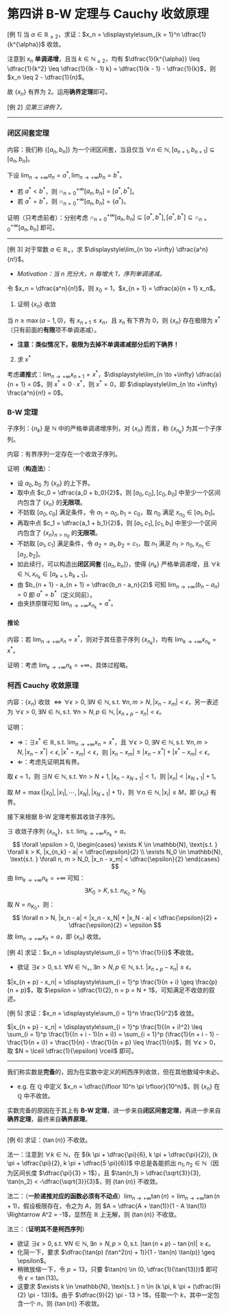 # 第四讲 B-W 定理与 Cauchy 收敛原理

[例 1] 当 $\alpha \in \mathbb{R}_{\geq 2}$，求证：$x_n = \displaystyle\sum_{k = 1}^n \dfrac{1}{k^{\alpha}}$ 收敛。

注意到 $x_n$ **单调递增**，且当 $k \in \mathbb{N}_{\geq 2}$，均有 $\dfrac{1}{k^{\alpha}} \leq \dfrac{1}{k^2} \leq \dfrac{1}{(k - 1) k} = \dfrac{1}{k - 1} - \dfrac{1}{k}$，则 $x_n \leq 2 - \dfrac{1}{n}$。

故 $\{x_n\}$ 有界为 $2$。运用**确界定理**即可。

[例 2] _见第三讲例 7。_

------

### 闭区间套定理

内容：我们称 $\{[a_n, b_n]\}$ 为一个闭区间套，当且仅当 $\forall n \in \mathbb{N}, [a_{n + 1}, b_{n + 1}] \subseteq [a_n, b_n]$。

下设 $\displaystyle\lim_{n \to +\infty} a_n = a^*, \displaystyle\lim_{n \to +\infty} b_n = b^*$。

- 若 $a^* < b^*$，则 $\cap_{n = 0}^{+\infty} [a_n, b_n] = [a^*, b^*]$。
- 若 $a^* = b^*$，则 $\cap_{n = 0}^{+\infty} [a_n, b_n] = \{a^*\}$。

证明（只考虑前者）：分别考虑 $\cap_{n = 0}^{+\infty} [a_n, b_n] \subseteq [a^*, b^*], [a^*, b^*] \subseteq \cap_{n = 0}^{+\infty} [a_n, b_n]$ 即可。

------

[例 3] 对于常数 $a \in \mathbb{R}_+$，求 $\displaystyle\lim_{n \to +\infty} \dfrac{a^n}{n!}$。

- _Motivation：当 $n$ 充分大，$n$ 每增大 $1$，序列单调递减。_

令 $x_n = \dfrac{a^n}{n!}$，则 $x_0 = 1$，$x_{n + 1} = \dfrac{a}{n + 1} x_n$。

1. 证明 $\{x_n\}$ 收敛

当 $n \geq \max(a - 1, 0)$，有 $x_{n + 1} \leq x_n$，且 $x_n$ 有下界为 $0$，则 $\{x_n\}$ 存在极限为 $x^*$（只有前面的**有限**项不单调递减）。

- **注意：类似情况下，极限为去掉不单调递减部分后的下确界！**

2. 求 $x^*$

考虑**递推**式：$\displaystyle\lim_{n \to +\infty} x_{n + 1} = x^*$，$\displaystyle\lim_{n \to +\infty} \dfrac{a}{n + 1} = 0$，则 $x^* = 0 \cdot x^*$，则 $x^* = 0$，即 $\displaystyle\lim_{n \to +\infty} \frac{a^n}{n!} = 0$。 

### B-W 定理

子序列：$\{n_k\}$ 是 $\mathbb{N}$ 中的严格单调递增序列，对 $\{x_n\}$ 而言，称 $\{x_{n_k}\}$ 为其一个子序列。

内容：有界序列一定存在一个收敛子序列。

证明（**构造法**）：

- 设 $a_0, b_0$ 为 $\{x_n\}$ 的上下界。
- 取中点 $c_0 = \dfrac{a_0 + b_0}{2}$，则 $[a_0, c_0], [c_0, b_0]$ 中至少一个区间内包含了 $\{x_n\}$ 的**无限项**。
- 不妨取 $[a_0, c_0]$ 满足条件，令 $a_1 = a_0, b_1 = c_0$，取 $n_0$ 满足 $x_{n_0} \in [a_1, b_1]$。
- 再取中点 $c_1 = \dfrac{a_1 + b_1}{2}$，则 $[a_1, c_1], [c_1, b_1]$ 中至少一个区间内包含了 $\{x_n\}_{n > n_0}$ 的**无限项**。
- 不妨取 $[a_1, c_1]$ 满足条件，令 $a_2 = a_1, b_2 = c_1$，取 $n_1$ 满足 $n_1 > n_0, x_{n_1} \in [a_2, b_2]$。
- 如此续行，可以构造出**闭区间套** $\{[a_n, b_n]\}$，使得 $\{n_k\}$ 严格单调递增，且 $\forall k \in \mathbb{N}, x_{n_k} \in [a_{k + 1}, b_{k + 1}]$。
- 由 $b_{n + 1} - a_{n + 1} = \dfrac{b_n - a_n}{2}$ 可知 $\displaystyle\lim_{n \to +\infty} (b_n - a_n) = 0$ 即 $a^* = b^*$（定义同前）。
- 由夹挤原理可知 $\displaystyle\lim_{n \to +\infty} x_{n_k} = a^*$。

#### 推论

内容：若 $\displaystyle\lim_{n \to +\infty} x_n = x^*$，则对于其任意子序列 $\{x_{n_k}\}$，均有 $\displaystyle\lim_{k \to +\infty} x_{n_k} = x^*$。

证明：考虑 $\displaystyle\lim_{k \to +\infty} n_k = +\infty$，具体过程略。

### 柯西 Cauchy 收敛原理

内容：$\{x_n\}$ 收敛 $\Leftrightarrow \forall \epsilon > 0, \exists N \in \mathbb{N}, \text{s.t. } \forall n, m > N, |x_n - x_m| < \epsilon$，另一表述为 $\forall \epsilon > 0, \exists N \in \mathbb{N}, \text{s.t. } \forall n > N, p \in \mathbb{N}, |x_{n + p} - x_n| < \epsilon$。

证明：

- $\Rightarrow$：$\exists x^* \in \mathbb{R}, \text{s.t. } \displaystyle\lim_{n \to +\infty} x_n = x^*$，且 $\forall \epsilon > 0, \exists N \in \mathbb{N}, \text{s.t. } \forall n, m > N, |x_n - x^*| < \epsilon, |x^* - x_m| < \epsilon$，则 $|x_n - x_m| \leq |x_n - x^*| + |x^* - x_m| < \epsilon$。
- $\Leftarrow$：考虑先证明其有界。

取 $\epsilon = 1$，则 $\exists N \in \mathbb{N}, \text{s.t. } \forall n > N + 1, |x_n - x_{N + 1}| < 1$，则 $|x_n| < |x_{N + 1}| + 1$。

取 $M = \max\{|x_0|, |x_1|, \cdots, |x_N|, |x_{N + 1}| + 1\}$，则 $\forall n \in \mathbb{N}, |x_i| \leq M$，即 $\{x_n\}$ 有界。

接下来根据 B-W 定理考察其收敛子序列。

$\exists$ 收敛子序列 $\{x_{n_k}\}$，$\text{s.t. } \displaystyle\lim_{k \to +\infty} x_{n_k} = a$。
$$
\forall \epsilon > 0, \begin{cases}
\exists K \in \mathbb{N}, \text{s.t. } \forall k > K, |x_{n_k} - a| < \dfrac{\epsilon}{2} \\
\exists N_0 \in \mathbb{N}, \text{s.t. } \forall n, m > N_0, |x_n - x_m| < \dfrac{\epsilon}{2}
\end{cases}
$$
由 $\displaystyle\lim_{k \to +\infty} n_k = +\infty$ 可知：
$$
\exists K_0 > K, \text{s.t. } n_{K_0} > N_0
$$
取 $N = n_{K_0}$，则：
$$
\forall n > N, |x_n - a| < |x_n - x_N| + |x_N - a| < \dfrac{\epsilon}{2} + \dfrac{\epsilon}{2} = \epsilon
$$
故 $\displaystyle\lim_{n \to +\infty} x_n = a$，即 $\{x_n\}$ 收敛。

[例 4] 求证：$x_n = \displaystyle\sum_{i = 1}^n \frac{1}{i}$ **不**收敛。

- 欲证 $\exists \epsilon > 0, \text{s.t. } \forall N \in \mathbb{N}_+, \exists n > N, p \in \mathbb{N}, \text{s.t. } |x_{n + p} - x_n| \geq \epsilon$。

$|x_{n + p} - x_n| = \displaystyle\sum_{i = 1}^p \frac{1}{n + i} \geq \frac{p}{n + p}$，取 $\epsilon = \dfrac{1}{2}, n = p = N + 1$，可知满足不收敛的叙述。

[例 5] 求证：$x_n = \displaystyle\sum_{i = 1}^n \frac{1}{i^2}$ 收敛。

$|x_{n + p} - x_n| = \displaystyle\sum_{i = 1}^p \frac{1}{(n + i)^2} \leq \sum_{i = 1}^p \frac{1}{(n + i - 1)(n + i)} = \sum_{i = 1}^p (\frac{1}{n + i - 1} - \frac{1}{n + i}) = \frac{1}{n} - \frac{1}{n + p} \leq \frac{1}{n}$，则 $\forall \epsilon > 0$，取 $N = \lceil \dfrac{1}{\epsilon} \rceil$ 即可。

------

我们称实数是**完备**的，因为在实数中定义的柯西序列收敛，但在其他数域中未必。

- e.g. 在 $\mathbb{Q}$ 中定义 $x_n = \dfrac{\lfloor 10^n \pi \rfloor}{10^n}$，则 $\{x_n\}$ 在 $\mathbb{Q}$ 中不收敛。

实数完备的原因在于其上有 **B-W 定理**，进一步来自**闭区间套定理**，再进一步来自**确界定理**，最终来自**确界原理**。

------

[例 6] 求证：$\{\tan(n)\}$ 不收敛。

法一：注意到 $\forall k \in \mathbb{N}$，在 $(k \pi + \dfrac{\pi}{6}, k \pi + \dfrac{\pi}{2}), (k \pi + \dfrac{\pi}{2}, k \pi + \dfrac{5 \pi}{6})$ 中总是各能抓出 $n_1, n_2 \in \mathbb{N}$（因为区间长度 $\dfrac{\pi}{3} > 1$），且 $\tan(n_1) > \dfrac{\sqrt{3}}{3}, \tan(n_2) < -\dfrac{\sqrt{3}}{3}$，则 $\{\tan(n)\}$ 不收敛。

法二：（**一阶递推对应的函数必须有不动点**）$\displaystyle\lim_{n \to +\infty} \tan(n) = \lim_{n \to +\infty} \tan(n + 1)$，假设极限存在，令之为 $A$，则 $A = \dfrac{A + \tan(1)}{1 - A \tan(1)} \Rightarrow A^2 = -1$，显然在 $\mathbb{R}$ 上无解，则 $\{\tan(n)\}$ 不收敛。

法三：（**证明其不是柯西序列**）

- 欲证 $\exists \epsilon > 0, \text{s.t. } \forall N \in \mathbb{N}, \exists n > N, p > 0, \text{s.t. } |\tan(n + p) - \tan(n)| \geq \epsilon$。
- 化简一下，要求 $\dfrac{\tan(p) (\tan^2(n) + 1)}{1 - \tan(n) \tan(p)} \geq \epsilon$。
- 稍微放缩一下，令 $p = 13$，只要 $\tan(n) \in (0, \dfrac{1}{\tan(13)})$ 即可令 $\epsilon = \tan(13)$。
- 这要求 $\exists k \in \mathbb{N}, \text{s.t. } n \in (k \pi, k \pi + (\dfrac{9}{2} \pi - 13))$。由于 $\dfrac{9}{2} \pi - 13 > 1$，任取一个 $k$，其中一定包含一个 $n$，则 $\{\tan(n)\}$ 不收敛。
